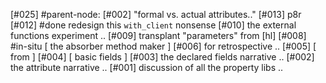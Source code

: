 [#025]       #parent-node: [#002] "formal vs. actual attributes.."
[#013]       p8r
[#012]       #done redesign this `with_client` nonsense
[#010]       the external functions experiment ..
[#009]       transplant "parameters" from [hl]
[#008]       #in-situ [ the absorber method maker ]
[#006]       for retrospective ..
[#005]       [ from ]
[#004]       [ basic fields ]
[#003]       the declared fields narrative ..
[#002]       the attribute narrative ..
[#001]       discussion of all the property libs ..

